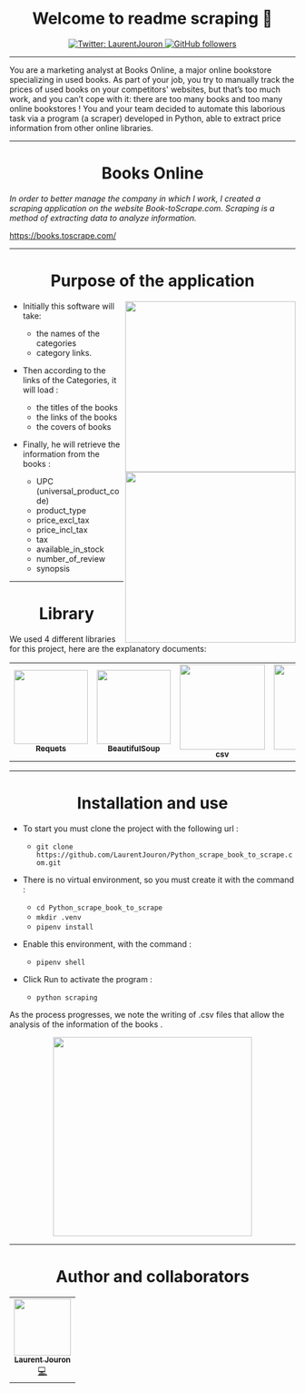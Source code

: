 <h1 align="center">Welcome to readme scraping 👋</h1>
<p align="center">
  <a href="https://twitter.com/LaurentJouron">
    <img alt="Twitter: LaurentJouron"
      src="https://img.shields.io/twitter/follow/LaurentJouron.svg?style=social" target="_blank" />
  </a>   
  <a href="https://github.com/LaurentJouron">
    <img alt="GitHub followers" 
      src="https://img.shields.io/github/followers/LaurentJouron?style=social" />
  </a>
</p>

___

You are a marketing analyst at Books Online, a major online bookstore specializing in used books. As part of your job, 
you try to manually track the prices of used books on your competitors' websites, but that’s too much work, and you can’t
cope with it: there are too many books and too many online bookstores ! You and your team decided to automate this
laborious task via a program (a scraper) developed in Python, able to extract price information
from other online libraries.

___________
<h1 align="center">Books Online</h1>

*In order to better manage the company in which I work, I created a scraping application on the website
Book-toScrape.com. Scraping is a method of extracting data to analyze information.*

https://books.toscrape.com/

___________
<h1 align="center">Purpose of the application</h1>

<p align="center">
    <img align="right"
      width="300px" 
      src="https://www.e-bdd.com/images/scraping-web.webp" />
</p>

* Initially this software will take:
  * the names of the categories
  * category links.
 
* Then according to the links of the Categories, it will load :
  * the titles of the books
  * the links of the books
  * the covers of books

<p align="center">
    <img align="right"
      width="300px"
      src="https://www.okvoyage.com/wp-content/uploads/2021/01/bibliotheque-nationale-finlande-1024x683.jpeg" />
</p>

* Finally, he will retrieve the information from the books :

  * UPC (universal_product_code)
  * product_type
  * price_excl_tax
  * price_incl_tax
  * tax
  * available_in_stock
  * number_of_review
  * synopsis

___________
<h1 align="center">Library</h1>

We used 4 different libraries for this project, here are the explanatory documents:

<table>
  <tr>
    <td align="center">
      <a href="https://docs.python-requests.org/en/latest">
        <img width="130px"
          src="https://docs.python-requests.org/en/latest/_static/requests-sidebar.png" /><br />
        <sub><b>Requets</b></sub></a><br />
      <a href="https://docs.python-requests.org/en/latest" title="Documentation Requests" ></a>
    </td>
    <td align="center">
      <a href="https://www.crummy.com/software/BeautifulSoup/bs4/doc/">
        <img width="130px"
          src="https://www.crummy.com/software/BeautifulSoup/bs4/doc/_images/6.1.jpg" /><br />
        <sub><b>BeautifulSoup</b></sub></a><br />
      <a href="https://www.crummy.com/software/BeautifulSoup/bs4/doc/" title="Documentation BeautifulSoup" ></a>
    </td>
    <td align="center">
      <a href="https://docs.python.org/fr/3/library/csv.html">
        <img width="150px"
          src="https://encrypted-tbn0.gstatic.com/images?q=tbn:ANd9GcTeFQCFFmRX7dsxcyLmKNYn9Umgdg71FDMsZQ&usqp=CAU" /><br />
        <sub><b>csv</b></sub></a><br />
      <a href="https://docs.python.org/fr/3/library/csv.html" title="Documentation csv" ></a> 
    </td>
    <td align="center">
      <a href="https://docs.python.org/3/library/os.html">
        <img width="150px"
          src="https://encrypted-tbn0.gstatic.com/images?q=tbn:ANd9GcQGeVC6EubMa9PBsn1aoXsbCmGEVENRpb9wlg&usqp=CAU" /><br />
        <sub><b>os</b></sub></a><br />
      <a href="https://docs.python.org/3/library/os.html" title="Documentation csv" ></a> 
    </td>
  </tr>
</table>

___________
<h1 align="center">Installation and use</h1>

* To start you must clone the project with the following url :
  * ``git clone https://github.com/LaurentJouron/Python_scrape_book_to_scrape.com.git``

* There is no virtual environment, so you must create it with the command :
  * ``cd Python_scrape_book_to_scrape``
  * ``mkdir .venv``
  * ``pipenv install``

* Enable this environment, with the command : 
  * ``pipenv shell``

* Click Run to activate the program :
  * ``python scraping``

As the process progresses, we note the writing of .csv files that allow the analysis of the information of the books .

<p align="center">
    <img align="center" 
      width="350px" 
        src="https://encrypted-tbn0.gstatic.com/images?q=tbn:ANd9GcTRCQnMkK3eTUga21tSq4dsh6xBfffxX5YWVg&usqp=CAU" />
</p>

___________
<h1 align="center">Author and collaborators</h1>

<table>
  <tr>
    <td align="center">
      <a href="https://github.com/LaurentJouron">
        <img width="100px"
          src="https://encrypted-tbn0.gstatic.com/images?q=tbn:ANd9GcRlW-w7O7g3hQTw8qcIAy3LCRhiHg5tUPfvVg&usqp=CAU" /><br />
        <sub><b>Laurent Jouron</b></sub></a><br />
      <a href="https://github.com/LaurentJouron/Python_scrape_book_to_scrape" title="Application Coder">💻</a>
    </td>
  </tr>
</table>
